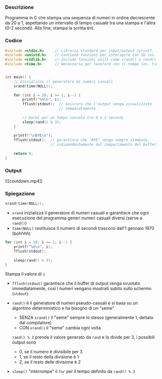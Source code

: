 ### Descrizione
Programma in C che stampa una sequenza di numeri in ordine decrescente da 20 a 1, aspettando un intervallo di tempo casuale tra una stampa e l'altra (0-2 secondi). 
Alla fine, stampa la scritta `BYE`.

### Codice
```c
#include <stdio.h>     // Libreria standard per input/output (printf, fflush, ecc.)
#include <unistd.h>    // Contiene funzioni per interagire con SO (es. sleep)
#include <stdlib.h>    // Include funzioni utili come srand() e rand()
#include <time.h>      // Necessaria per lavorare con il tempo (es. time())


int main() {
    // Inizializza il generatore di numeri casuali
    srand(time(NULL));
	
    for (int i = 20; i >= 1; i--) {
        printf("%d\n", i);
        fflush(stdout);  // Assicura che l'output venga visualizzato 
                         // immediatamente
	
        // Dormi per un tempo casuale tra 0 e 2 secondi
        sleep(rand() % 3);
    }
	
    printf("\nBYE\n");
    fflush(stdout);  // garantisce che "BYE" venga sempre stampato, 
                     // indipendentemente dal comportamento del buffering
	
    return 0;
}
```
### Output
![[coutdown.mp4]]

### Spiegazione
```c
srand(time(NULL));
```
- `srand` inizializza il generatore di numeri casuali e garantisce che ogni esecuzione del programma generi numeri casuali diversi (serve a `rand()`)
- `time(NULL)` restituisce il numero di secondi trascorsi dall'1 gennaio 1970 (bohhhh)


```c
for (int i = 20; i >= 1; i--) {
    printf("%d\n", i);
    fflush(stdout); 
	
    sleep(rand() % 3);
}
```
Stampa il valore di `i`
- `fflush(stdout)` garantisce che il buffer di output venga svuotato immediatamente, così i numeri vengano mostrati subito sullo schermo (`stdout`).
	
- `rand()` è il generatore di numeri pseudo-casuali e si basa su un algoritmo deterministico e ha bisogno di un "seme"
	- SENZA `srand()` il "seme" sempre lo stesso (generalmente 1, dettato dal compilatore)
	- CON `srand()` il "seme" cambia ogni volta
	
	`rand() % 3` prende il valore generato da `rand` e lo divide per 3, i possibili output sono
	- 0, se il numero è divisibile per 3
	- 1, se il resto della divisione è 1
	- 2, se il resto delle divisione è 2
	
- `sleep()` "interrompe" il `for` per il tempo definito da `rand() % 3`

